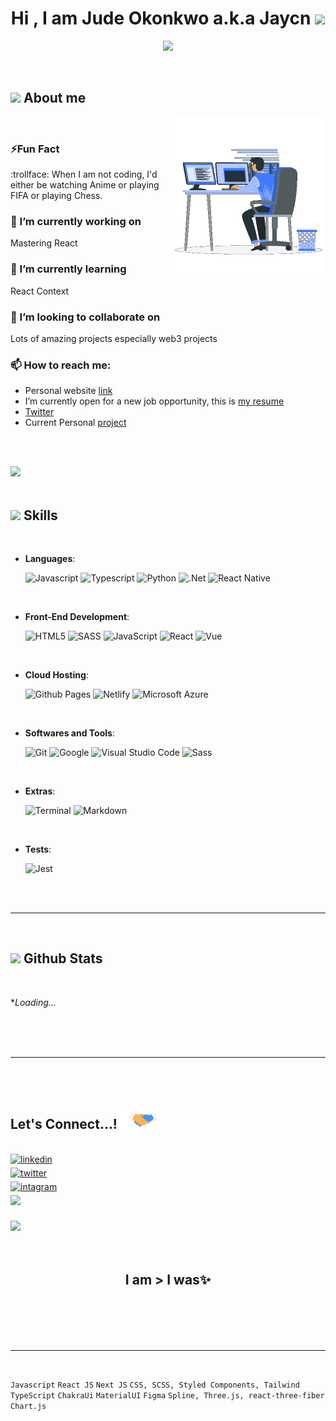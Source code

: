 
<h1 align="center"><b>Hi , I am Jude Okonkwo a.k.a Jaycn </b><img src="https://media.giphy.com/media/hvRJCLFzcasrR4ia7z/giphy.gif" width="35"></h1>

<p align="center">
  <a href="https://github.com/DenverCoder1/readme-typing-svg"><img src="https://readme-typing-svg.herokuapp.com?font=Time+New+Roman&color=cyan&size=25&center=true&vCenter=true&width=600&height=100&lines=Jaycn+Jude+Okonkwo..&hearts;++;React+Front-End+Developer,;Figma+UI/UX+Designer,;UI+Developer,;Electronics+Engineer,;Web3+Enthusiast,;Active+Learner/Researcher,;Chess+Player,;Gamer...<3"></a>
</p>


<br>



	
## <picture><img src = "https://github.com/Jaycns/new-portfolio/blob/main/src/assets/images/hi.webp" width = 50px></picture> **About me**

<picture> <img align="right" src="https://github.com/0xAbdulKhalid/0xAbdulKhalid/raw/main/assets/mdImages/Right_Side.gif" width = 250px></picture>

<br>

### ⚡Fun Fact 

:trollface: When I am not coding, I'd either be watching Anime or playing FIFA or playing Chess.

### 🔭 I’m currently working on
Mastering React

### 🌱 I’m currently learning 
React Context 
 

### 👯 I’m looking to collaborate on 
Lots of amazing projects especially web3 projects 

### 📫 How to reach me:
- Personal website [link](https://jaycns.netlify.app)
- I’m currently open for a new job opportunity, this is [my resume](https://jaycn-portfolio.netlify.app)
- [Twitter](https://twitter.com/jaycns)
- Current Personal [project]( https://jaycn-portfolio.netlify.app/)


<br><br>

<img src="https://user-images.githubusercontent.com/73097560/115834477-dbab4500-a447-11eb-908a-139a6edaec5c.gif"><br><br>

## <img src="https://media2.giphy.com/media/QssGEmpkyEOhBCb7e1/giphy.gif?cid=ecf05e47a0n3gi1bfqntqmob8g9aid1oyj2wr3ds3mg700bl&rid=giphy.gif" width ="25"><b> Skills</b>
<br>

<p align="center">

- **Languages**:
    
    ![Javascript](https://img.shields.io/badge/JavaScript-323330?style=for-the-badge&logo=javascript&logoColor=F7DF1E)
    ![Typescript](https://img.shields.io/badge/TypeScript-007ACC?style=for-the-badge&logo=typescript&logoColor=white)
    ![Python](https://img.shields.io/badge/Python%20-%2314354C.svg?style=for-the-badge&logo=python&logoColor=white)
	![.Net](https://img.shields.io/badge/.NET-5C2D91?style=for-the-badge&logo=.net&logoColor=white)
	![React Native](https://img.shields.io/badge/React_Native-20232A?style=for-the-badge&logo=react&logoColor=61DAFB)

<br>   
    
- **Front-End Development**:

   ![HTML5](https://img.shields.io/badge/HTML5%20-%23E34F26.svg?style=for-the-badge&logo=html5&logoColor=white)
   ![SASS](https://img.shields.io/badge/Sass-CC6699?style=for-the-badge&logo=sass&logoColor=white)
   ![JavaScript](https://img.shields.io/badge/JavaScript%20-%23F7DF1E.svg?style=for-the-badge&logo=javascript&logoColor=black)
	![React](https://img.shields.io/badge/React-20232A?style=for-the-badge&logo=react&logoColor=61DAFB)
	![Vue](https://img.shields.io/badge/Vue.js-35495E?style=for-the-badge&logo=vue.js&logoColor=4FC08D)
	

<br>

- **Cloud Hosting**:

    ![Github Pages](https://img.shields.io/badge/GitHub%20Pages-%23327FC7.svg?style=for-the-badge&logo=github&logoColor=white)
	![Netlify](https://img.shields.io/badge/Netlify-00C7B7?style=for-the-badge&logo=netlify&logoColor=white)
	![Microsoft Azure](https://img.shields.io/badge/Microsoft_Azure-0089D6?style=for-the-badge&logo=microsoft-azure&logoColor=white)
    
<br>

- **Softwares and Tools**:

    ![Git](https://img.shields.io/badge/git-%23F05033.svg?style=for-the-badge&logo=git&logoColor=white)
    ![Google](https://img.shields.io/badge/google-%234285F4.svg?style=for-the-badge&logo=google&logoColor=white)
    ![Visual Studio Code](https://img.shields.io/badge/Visual%20Studio%20Code-0078d7.svg?style=for-the-badge&logo=visual-studio-code&logoColor=white)
    ![Sass](https://img.shields.io/badge/Linux-FCC624?style=for-the-badge&logo=linux&logoColor=black) 

<br>

- **Extras**:

    ![Terminal](https://img.shields.io/badge/Terminal-%23054020?style=for-the-badge&logo=gnu-bash&logoColor=white)
    ![Markdown](https://img.shields.io/badge/markdown-%23000000.svg?style=for-the-badge&logo=markdown&logoColor=white)   
<br>
	
- **Tests**:
	
	![Jest](https://img.shields.io/badge/Jest-323330?style=for-the-badge&logo=Jest&logoColor=white)

</p>

<br>
<br>

-----

<br>


## <img src="https://media.giphy.com/media/iY8CRBdQXODJSCERIr/giphy.gif" width="35"><b> Github Stats </b>
<br>

**Loading...*

<!-- <div align="center">

<a href="https://github.com/jaycn-jude/">
  <img src="https://github-readme-stats.vercel.app/api?username=jaycn&include_all_commits=true&count_private=true&show_icons=true&line_height=20&title_color=7A7ADB&icon_color=2234AE&text_color=D3D3D3&bg_color=0,000000,130F40" width="450"/>
  <img src="https://github-readme-stats.vercel.app/api/top-langs?username=jaycn&show_icons=true&locale=en&layout=compact&line_height=20&title_color=7A7ADB&icon_color=2234AE&text_color=D3D3D3&bg_color=0,000000,130F40" width="375"  alt="jaycn"/>

</a>
</div> -->

<br>
<br>
<br>

-----

<br>
<br>

## <b> Let's Connect...!</b><img src="https://github.com/0xAbdulKhalid/0xAbdulKhalid/raw/main/assets/mdImages/handshake.gif" width ="80">
<br>
<div align='left'>

<a href="https://linkedin.com/in/jaycn-jude" target="_blank">
<img src="https://img.shields.io/badge/linkedin:  Jaycn-Jude-%2300acee.svg?color=405DE6&style=for-the-badge&logo=linkedin&logoColor=white" alt=linkedin style="margin-bottom: 5px;"/>
</a>


<br>


<a href="https://twitter.com/jaycn_x" target="_blank">
<img src="https://img.shields.io/badge/twitter:  @jaycns-%2300acee.svg?color=1DA1F2&style=for-the-badge&logo=twitter&logoColor=white" alt=twitter style="margin-bottom: 5px;"/>
</a>


<br>
<a href="https://www.instagram.com/jaycn_x/" target="_blank">
<img src="https://img.shields.io/badge/instagram:  @jaycns-%2300acee.svg?color=red&style=for-the-badge&logo=instagram&logoColor=white" alt=intagram style="margin-bottom: 5px;"/>
</a>
	
<br>	
<a href="mailto:okonkwojude69@gmail.com" target="_blank">
<img src="https://img.shields.io/badge/gmail:  jaycnjude-@gmail.com-%23EA4335.svg?style=for-the-badge&logo=gmail&logoColor=white" t=mail style="margin-bottom: 5px;" />
</a>


</div>

<br>
<img src="https://user-images.githubusercontent.com/73097560/115834477-dbab4500-a447-11eb-908a-139a6edaec5c.gif">
<br>
<br>
<br>

<div align='center'>

## <b> I am > I was✨</b>

</div>
<br>
<br>
<br>
<br>

---

<br>



```Javascript```
```React JS```
```Next JS```
```CSS, SCSS, Styled Components, Tailwind```
```TypeScript```
```ChakraUi```
```MaterialUI```
```Figma```
```Spline, Three.js, react-three-fiber```
```Chart.js```




<!--
**Jaycns/Jaycns** is a ✨ _special_ ✨ repository because its `README.md` (this file) appears on your GitHub profile.

Here are some ideas to get you started:

- 
- 
- 👯 I’m looking to collaborate on ...
- 🤔 I’m looking for help with ...
- 💬 Ask me about ...
- 📫 How to reach me: ...
- 
- ⚡ Fun fact: ...
-->
